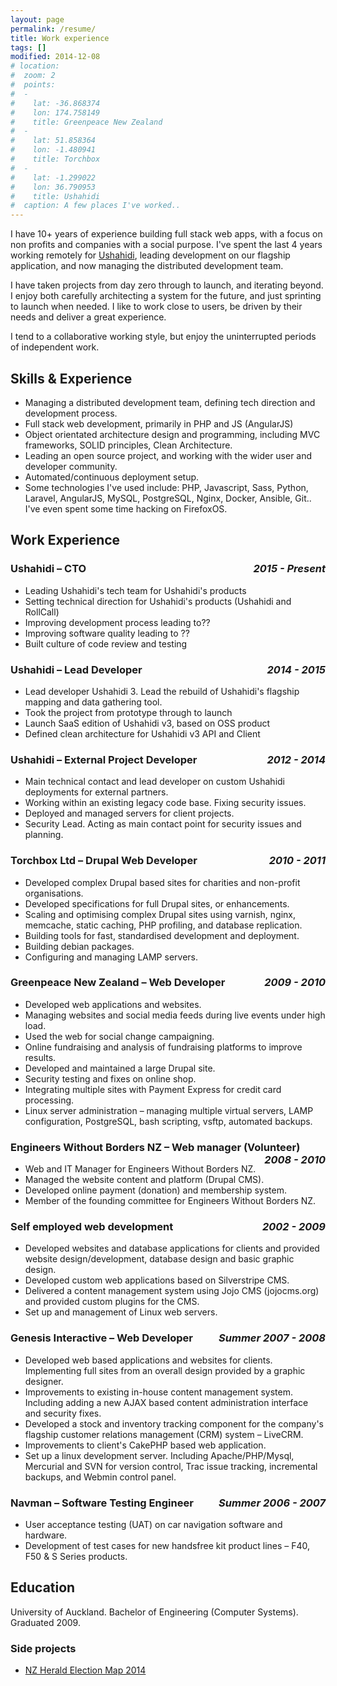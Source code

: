 ```yaml
---
layout: page
permalink: /resume/
title: Work experience
tags: []
modified: 2014-12-08
# location:
#  zoom: 2
#  points:
#  -
#    lat: -36.868374
#    lon: 174.758149
#    title: Greenpeace New Zealand
#  -
#    lat: 51.858364
#    lon: -1.480941
#    title: Torchbox
#  -
#    lat: -1.299022
#    lon: 36.790953
#    title: Ushahidi
#  caption: A few places I've worked..
---
```


I have 10+ years of experience building full stack web apps, with a focus on non profits and companies with a social purpose. I've spent the last 4 years working remotely for [Ushahidi](https://www.ushahidi.com), leading development on our flagship application, and now managing the distributed development team.

I have taken projects from day zero through to launch, and iterating beyond. I enjoy both carefully architecting a system for the future, and just sprinting to launch when needed. I like to work close to users, be driven by their needs and deliver a great experience.

I tend to a collaborative working style, but enjoy the uninterrupted periods of independent work.

## Skills & Experience
* Managing a distributed development team, defining tech direction and development process.
* Full stack web development, primarily in PHP and JS (AngularJS)
* Object orientated architecture design and programming, including MVC frameworks, SOLID principles, Clean Architecture.
* Leading an open source project, and working with the wider user and developer community.
* Automated/continuous deployment setup.
* Some technologies I've used include: PHP, Javascript, Sass, Python, Laravel, AngularJS, MySQL, PostgreSQL, Nginx, Docker, Ansible, Git.. I've even spent some time hacking on FirefoxOS.

## Work Experience

<style>h3 em { float: right; }</style>

### Ushahidi – CTO *2015 - Present*
* Leading Ushahidi's tech team for Ushahidi's products
* Setting technical direction for Ushahidi's products (Ushahidi and RollCall)
* Improving development process leading to??
* Improving software quality leading to ??
* Built culture of code review and testing

### Ushahidi – Lead Developer *2014 - 2015*
* Lead developer Ushahidi 3. Lead the rebuild of Ushahidi's flagship mapping and data gathering tool.
* Took the project from prototype through to launch
* Launch SaaS edition of Ushahidi v3, based on OSS product
* Defined clean architecture for Ushahidi v3 API and Client

### Ushahidi – External Project Developer *2012 - 2014*
* Main technical contact and lead developer on custom Ushahidi deployments for external partners.
* Working within an existing legacy code base. Fixing security issues.
* Deployed and managed servers for client projects.
* Security Lead. Acting as main contact point for security issues and planning.

### Torchbox Ltd – Drupal Web Developer *2010 - 2011*
* Developed complex Drupal based sites for charities and non-profit organisations.
* Developed specifications for full Drupal sites, or enhancements.
* Scaling and optimising complex Drupal sites using varnish, nginx, memcache, static caching, PHP profiling, and database replication.
* Building tools for fast, standardised development and deployment.
* Building debian packages.
* Configuring and managing LAMP servers.

### Greenpeace New Zealand – Web Developer *2009 - 2010*
* Developed web applications and websites.
* Managing websites and social media feeds during live events under high load.
* Used the web for social change campaigning.
* Online fundraising and analysis of fundraising platforms to improve results.
* Developed and maintained a large Drupal site.
* Security testing and fixes on online shop.
* Integrating multiple sites with Payment Express for credit card processing.
* Linux server administration – managing multiple virtual servers, LAMP configuration, PostgreSQL, bash scripting, vsftp, automated backups.

### Engineers Without Borders NZ – Web manager (Volunteer) *2008 - 2010*
* Web and IT Manager for Engineers Without Borders NZ.
* Managed the website content and platform (Drupal CMS).
* Developed online payment (donation) and membership system.
* Member of the founding committee for Engineers Without Borders NZ.

### Self employed web development *2002 - 2009*
* Developed websites and database applications for clients and provided website design/development, database design and basic graphic design.
* Developed custom web applications based on Silverstripe CMS.
* Delivered a content management system using Jojo CMS (jojocms.org) and provided custom plugins for the CMS.
* Set up and management of Linux web servers.

### Genesis Interactive – Web Developer  *Summer 2007 - 2008*
* Developed web based applications and websites for clients. Implementing full sites from an overall design provided by a graphic designer.
* Improvements to existing in-house content management system.  Including adding a new AJAX based content administration interface and security fixes.
* Developed a stock and inventory tracking component for the company's flagship customer relations management (CRM) system – LiveCRM.
* Improvements to client's CakePHP based web application.
* Set up a linux development server. Including Apache/PHP/Mysql, Mercurial and SVN for version control, Trac issue tracking, incremental backups, and Webmin control panel.

### Navman – Software Testing Engineer *Summer 2006 - 2007*
* User acceptance testing (UAT) on car navigation software and hardware.
* Development of test cases for new handsfree kit product lines – F40, F50 & S Series products.

## Education

University of Auckland. Bachelor of Engineering (Computer Systems). Graduated 2009.

### Side projects

* [NZ Herald Election Map 2014](http://data.nzherald.co.nz)

